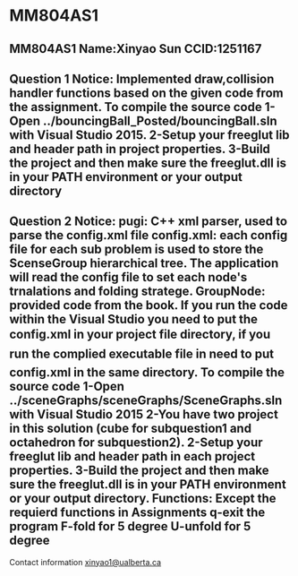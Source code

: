 # MM804AS1
MM804AS1
Name:Xinyao Sun
CCID:1251167
----------------------------------------
Question 1
Notice:
Implemented draw,collision handler functions based on the given code from the assignment.
To compile the source code
1-Open ../bouncingBall_Posted/bouncingBall.sln with Visual Studio 2015.
2-Setup your freeglut lib and header path in project properties.
3-Build the project and then make sure the freeglut.dll is in your PATH environment or your output directory 
-----------------------------------------
Question 2
Notice:
pugi: C++ xml parser, used to parse the config.xml file
config.xml: each config file for each sub problem is used to store the ScenseGroup hierarchical tree. The application will read the config file to set each node's trnalations and folding stratege.
GroupNode: provided code from the book.
If you run the code within the Visual Studio you need to put the config.xml in your project file directory, if you run the complied executable file in need to put config.xml in the same directory.
To compile the source code
1-Open ../sceneGraphs/sceneGraphs/SceneGraphs.sln with Visual Studio 2015
2-You have two project in this solution (cube for subquestion1 and octahedron for subquestion2).
2-Setup your freeglut lib and header path in each project properties.
3-Build the project and then make sure the freeglut.dll is in your PATH environment or your output directory. 
Functions:
Except the requierd functions in Assignments
q-exit the program
F-fold for 5 degree
U-unfold for 5 degree
-----------------------------------------
Contact information
xinyao1@ualberta.ca
